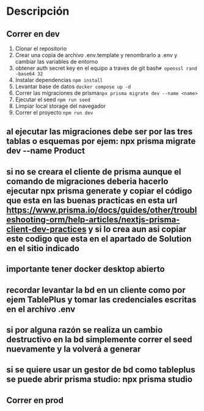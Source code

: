 # Descripción

## Correr en dev


1. Clonar el repositorio
2. Crear una copia de archivo .env.template y renombrarlo a .env y cambiar las variables de entorno
3. obtener auth secret key en el equipo a traves de git bash```# openssl rand -base64 32``` 
4. Instalar dependencias ```npm install```
5. Levantar base de datos ```docker compose up -d```
6. Correr las migraciones de prisma```npx prisma migrate dev --name <name>```
7. Ejecutar el seed ```npm run seed```
8. Limpiar local storage del navegador
9. Correr el proyecto ```npm run dev```

## al ejecutar las migraciones debe ser por las tres tablas o esquemas por ejem: npx prisma migrate dev --name Product
## si no se creara el cliente de prisma aunque el comando de migraciones deberia hacerlo ejecutar npx prisma generate y copiar el código que esta en las buenas practicas en esta url https://www.prisma.io/docs/guides/other/troubleshooting-orm/help-articles/nextjs-prisma-client-dev-practices y si lo crea aun asi copiar este codigo que esta en el apartado de Solution en el sitio indicado
## importante tener docker desktop abierto
## recordar levantar la bd en un cliente como por ejem TablePlus y tomar las credenciales escritas en el archivo .env

## si por alguna razón se realiza un cambio destructivo en la bd  simplemente correr el seed nuevamente y la volverá a generar

## si se quiere usar un gestor de bd como tableplus se puede abrir prisma studio: npx prisma studio

## Correr en prod
